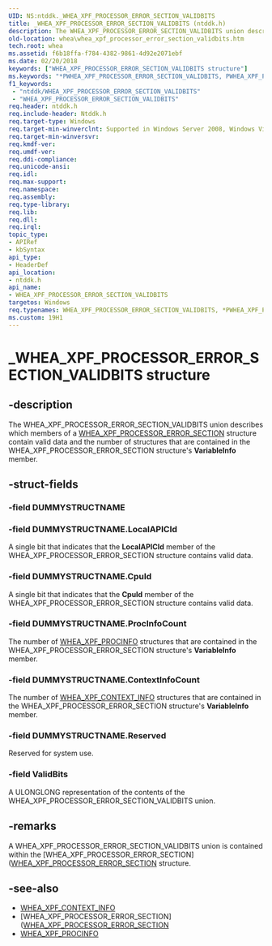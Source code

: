 ```yaml
---
UID: NS:ntddk._WHEA_XPF_PROCESSOR_ERROR_SECTION_VALIDBITS
title: _WHEA_XPF_PROCESSOR_ERROR_SECTION_VALIDBITS (ntddk.h)
description: The WHEA_XPF_PROCESSOR_ERROR_SECTION_VALIDBITS union describes which members of a WHEA_XPF_PROCESSOR_ERROR_SECTION structure contain valid data and the number of structures that are contained in the WHEA_XPF_PROCESSOR_ERROR_SECTION structure's VariableInfo member.
old-location: whea\whea_xpf_processor_error_section_validbits.htm
tech.root: whea
ms.assetid: f6b18ffa-f784-4382-9861-4d92e2071ebf
ms.date: 02/20/2018
keywords: ["WHEA_XPF_PROCESSOR_ERROR_SECTION_VALIDBITS structure"]
ms.keywords: "*PWHEA_XPF_PROCESSOR_ERROR_SECTION_VALIDBITS, PWHEA_XPF_PROCESSOR_ERROR_SECTION_VALIDBITS, PWHEA_XPF_PROCESSOR_ERROR_SECTION_VALIDBITS union pointer [WHEA Drivers and Applications], WHEA_XPF_PROCESSOR_ERROR_SECTION_VALIDBITS, WHEA_XPF_PROCESSOR_ERROR_SECTION_VALIDBITS union [WHEA Drivers and Applications], _WHEA_XPF_PROCESSOR_ERROR_SECTION_VALIDBITS, ntddk/PWHEA_XPF_PROCESSOR_ERROR_SECTION_VALIDBITS, ntddk/WHEA_XPF_PROCESSOR_ERROR_SECTION_VALIDBITS, whea.whea_xpf_processor_error_section_validbits, whearef_cd965099-c110-4ff6-993e-c4ccab88cd80.xml"
f1_keywords:
 - "ntddk/WHEA_XPF_PROCESSOR_ERROR_SECTION_VALIDBITS"
 - "WHEA_XPF_PROCESSOR_ERROR_SECTION_VALIDBITS"
req.header: ntddk.h
req.include-header: Ntddk.h
req.target-type: Windows
req.target-min-winverclnt: Supported in Windows Server 2008, Windows Vista SP1, and later versions of Windows.
req.target-min-winversvr: 
req.kmdf-ver: 
req.umdf-ver: 
req.ddi-compliance: 
req.unicode-ansi: 
req.idl: 
req.max-support: 
req.namespace: 
req.assembly: 
req.type-library: 
req.lib: 
req.dll: 
req.irql: 
topic_type:
- APIRef
- kbSyntax
api_type:
- HeaderDef
api_location:
- ntddk.h
api_name:
- WHEA_XPF_PROCESSOR_ERROR_SECTION_VALIDBITS
targetos: Windows
req.typenames: WHEA_XPF_PROCESSOR_ERROR_SECTION_VALIDBITS, *PWHEA_XPF_PROCESSOR_ERROR_SECTION_VALIDBITS
ms.custom: 19H1
---
```


# _WHEA_XPF_PROCESSOR_ERROR_SECTION_VALIDBITS structure


## -description


The WHEA_XPF_PROCESSOR_ERROR_SECTION_VALIDBITS union describes which members of a [WHEA_XPF_PROCESSOR_ERROR_SECTION](https://docs.microsoft.com/windows-hardware/drivers/ddi/ntddk/ns-ntddk-_whea_xpf_processor_error_section) structure contain valid data and the number of structures that are contained in the WHEA_XPF_PROCESSOR_ERROR_SECTION structure's <b>VariableInfo</b> member.


## -struct-fields




### -field DUMMYSTRUCTNAME

 


### -field DUMMYSTRUCTNAME.LocalAPICId

A single bit that indicates that the <b>LocalAPICId</b> member of the WHEA_XPF_PROCESSOR_ERROR_SECTION structure contains valid data.


### -field DUMMYSTRUCTNAME.CpuId

A single bit that indicates that the <b>CpuId</b> member of the WHEA_XPF_PROCESSOR_ERROR_SECTION structure contains valid data.


### -field DUMMYSTRUCTNAME.ProcInfoCount

The number of [WHEA_XPF_PROCINFO](https://docs.microsoft.com/windows-hardware/drivers/ddi/ntddk/ns-ntddk-_whea_xpf_procinfo) structures that are contained in the WHEA_XPF_PROCESSOR_ERROR_SECTION structure's <b>VariableInfo</b> member.


### -field DUMMYSTRUCTNAME.ContextInfoCount

The number of [WHEA_XPF_CONTEXT_INFO](https://docs.microsoft.com/windows-hardware/drivers/ddi/ntddk/ns-ntddk-_whea_xpf_context_info) structures that are contained in the WHEA_XPF_PROCESSOR_ERROR_SECTION structure's <b>VariableInfo</b> member.


### -field DUMMYSTRUCTNAME.Reserved

Reserved for system use.


### -field ValidBits

A ULONGLONG representation of the contents of the WHEA_XPF_PROCESSOR_ERROR_SECTION_VALIDBITS union.


## -remarks



A WHEA_XPF_PROCESSOR_ERROR_SECTION_VALIDBITS union is contained within the [WHEA_XPF_PROCESSOR_ERROR_SECTION]([WHEA_XPF_PROCESSOR_ERROR_SECTION](https://docs.microsoft.com/windows-hardware/drivers/ddi/ntddk/ns-ntddk-_whea_xpf_processor_error_section) structure.




## -see-also




- [WHEA_XPF_CONTEXT_INFO](https://docs.microsoft.com/windows-hardware/drivers/ddi/ntddk/ns-ntddk-_whea_xpf_context_info)
- [WHEA_XPF_PROCESSOR_ERROR_SECTION]([WHEA_XPF_PROCESSOR_ERROR_SECTION](https://docs.microsoft.com/windows-hardware/drivers/ddi/ntddk/ns-ntddk-_whea_xpf_processor_error_section)
- [WHEA_XPF_PROCINFO](https://docs.microsoft.com/windows-hardware/drivers/ddi/ntddk/ns-ntddk-_whea_xpf_procinfo) 
 

 

